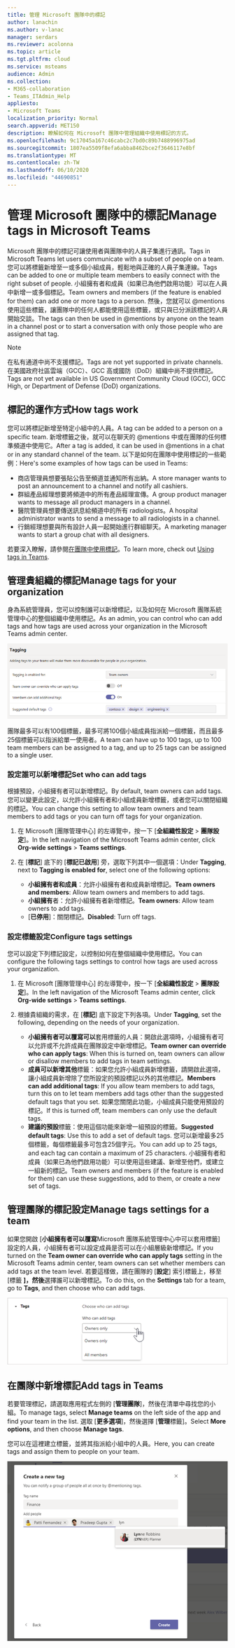 ```yaml
---
title: 管理 Microsoft 團隊中的標記
author: lanachin
ms.author: v-lanac
manager: serdars
ms.reviewer: acolonna
ms.topic: article
ms.tgt.pltfrm: cloud
ms.service: msteams
audience: Admin
ms.collection:
- M365-collaboration
- Teams_ITAdmin_Help
appliesto:
- Microsoft Teams
localization_priority: Normal
search.appverid: MET150
description: 瞭解如何在 Microsoft 團隊中管理組織中使用標記的方式。
ms.openlocfilehash: 9c17045a167c46cabc2c7bd0c89b7488996975ad
ms.sourcegitcommit: 1807ea5509f8efa6abba8462bce2f3646117e8bf
ms.translationtype: MT
ms.contentlocale: zh-TW
ms.lasthandoff: 06/10/2020
ms.locfileid: "44690851"
---
```

# <a name="manage-tags-in-microsoft-teams"></a><span data-ttu-id="1a898-103">管理 Microsoft 團隊中的標記</span><span class="sxs-lookup"><span data-stu-id="1a898-103">Manage tags in Microsoft Teams</span></span>

<span data-ttu-id="1a898-104">Microsoft 團隊中的標記可讓使用者與團隊中的人員子集進行通訊。</span><span class="sxs-lookup"><span data-stu-id="1a898-104">Tags in Microsoft Teams let users communicate with a subset of people on a team.</span></span> <span data-ttu-id="1a898-105">您可以將標籤新增至一或多個小組成員，輕鬆地與正確的人員子集連線。</span><span class="sxs-lookup"><span data-stu-id="1a898-105">Tags can be added to one or multiple team members to easily connect with the right subset of people.</span></span> <span data-ttu-id="1a898-106">小組擁有者和成員（如果已為他們啟用功能）可以在人員中新增一或多個標記。</span><span class="sxs-lookup"><span data-stu-id="1a898-106">Team owners and members (if the feature is enabled for them) can add one or more tags to a person.</span></span> <span data-ttu-id="1a898-107">然後，您就可以 @mentions 使用這些標籤，讓團隊中的任何人都能使用這些標籤，或只與已分派該標記的人員開始交談。</span><span class="sxs-lookup"><span data-stu-id="1a898-107">The tags can then be used in @mentions by anyone on the team in a channel post or to start a conversation with only those people who are assigned that tag.</span></span>

> [!NOTE]
> <span data-ttu-id="1a898-108">在私有通道中尚不支援標記。</span><span class="sxs-lookup"><span data-stu-id="1a898-108">Tags are not yet supported in private channels.</span></span> <span data-ttu-id="1a898-109">在美國政府社區雲端（GCC）、GCC 高或國防（DoD）組織中尚不提供標記。</span><span class="sxs-lookup"><span data-stu-id="1a898-109">Tags are not yet available in US Government Community Cloud (GCC), GCC High, or Department of Defense (DoD) organizations.</span></span>

## <a name="how-tags-work"></a><span data-ttu-id="1a898-110">標記的運作方式</span><span class="sxs-lookup"><span data-stu-id="1a898-110">How tags work</span></span>

<span data-ttu-id="1a898-111">您可以將標記新增至特定小組中的人員。</span><span class="sxs-lookup"><span data-stu-id="1a898-111">A tag can be added to a person on a specific team.</span></span> <span data-ttu-id="1a898-112">新增標籤之後，就可以在聊天的 @mentions 中或在團隊的任何標準頻道中使用它。</span><span class="sxs-lookup"><span data-stu-id="1a898-112">After a tag is added, it can be used in @mentions in a chat or in any standard channel of the team.</span></span> <span data-ttu-id="1a898-113">以下是如何在團隊中使用標記的一些範例：</span><span class="sxs-lookup"><span data-stu-id="1a898-113">Here's some examples of how tags can be used in Teams:</span></span>

- <span data-ttu-id="1a898-114">商店管理員想要張貼公告至頻道並通知所有出納。</span><span class="sxs-lookup"><span data-stu-id="1a898-114">A store manager wants to post an announcement to a channel and notify all cashiers.</span></span>
- <span data-ttu-id="1a898-115">群組產品經理想要將頻道中的所有產品經理宣傳。</span><span class="sxs-lookup"><span data-stu-id="1a898-115">A group product manager wants to message all product managers in a channel.</span></span>
- <span data-ttu-id="1a898-116">醫院管理員想要傳送訊息給頻道中的所有 radiologists。</span><span class="sxs-lookup"><span data-stu-id="1a898-116">A hospital administrator wants to send a message to all radiologists in a channel.</span></span>
- <span data-ttu-id="1a898-117">行銷經理想要與所有設計人員一起開始進行群組聊天。</span><span class="sxs-lookup"><span data-stu-id="1a898-117">A marketing manager wants to start a group chat with all designers.</span></span>

<span data-ttu-id="1a898-118">若要深入瞭解，請參閱[在團隊中使用標記](https://support.office.com/article/using-tags-in-teams-667bd56f-32b8-4118-9a0b-56807c96d91e)。</span><span class="sxs-lookup"><span data-stu-id="1a898-118">To learn more, check out [Using tags in Teams](https://support.office.com/article/using-tags-in-teams-667bd56f-32b8-4118-9a0b-56807c96d91e).</span></span>

## <a name="manage-tags-for-your-organization"></a><span data-ttu-id="1a898-119">管理貴組織的標記</span><span class="sxs-lookup"><span data-stu-id="1a898-119">Manage tags for your organization</span></span>

<span data-ttu-id="1a898-120">身為系統管理員，您可以控制誰可以新增標記，以及如何在 Microsoft 團隊系統管理中心的整個組織中使用標記。</span><span class="sxs-lookup"><span data-stu-id="1a898-120">As an admin, you can control who can add tags and how tags are used across your organization in the Microsoft Teams admin center.</span></span>

![Microsoft 團隊系統管理中心的標記設定的螢幕擷取畫面](media/manage-tags-admin-settings.png)

<span data-ttu-id="1a898-122">團隊最多可以有100個標籤，最多可將100個小組成員指派給一個標籤，而且最多25個標籤可以指派給單一使用者。</span><span class="sxs-lookup"><span data-stu-id="1a898-122">A team can have up to 100 tags, up to 100 team members can be assigned to a tag, and up to 25 tags can be assigned to a single user.</span></span> 

### <a name="set-who-can-add-tags"></a><span data-ttu-id="1a898-123">設定誰可以新增標記</span><span class="sxs-lookup"><span data-stu-id="1a898-123">Set who can add tags</span></span>

<span data-ttu-id="1a898-124">根據預設，小組擁有者可以新增標記。</span><span class="sxs-lookup"><span data-stu-id="1a898-124">By default, team owners can add tags.</span></span> <span data-ttu-id="1a898-125">您可以變更此設定，以允許小組擁有者和小組成員新增標籤，或者您可以關閉組織的標記。</span><span class="sxs-lookup"><span data-stu-id="1a898-125">You can change this setting to allow team owners and team members to add tags or you can turn off tags for your organization.</span></span>

1. <span data-ttu-id="1a898-126">在 Microsoft [團隊管理中心] 的左導覽中，按一下 [**全組織性設定**  >  **團隊設定**]。</span><span class="sxs-lookup"><span data-stu-id="1a898-126">In the left navigation of the Microsoft Teams admin center, click **Org-wide settings** > **Teams settings**.</span></span>
2. <span data-ttu-id="1a898-127">在 [**標記**] 底下的 [**標記已啟用**] 旁，選取下列其中一個選項：</span><span class="sxs-lookup"><span data-stu-id="1a898-127">Under **Tagging**, next to **Tagging is enabled for**, select one of the following options:</span></span>

    - <span data-ttu-id="1a898-128">**小組擁有者和成員**：允許小組擁有者和成員新增標記。</span><span class="sxs-lookup"><span data-stu-id="1a898-128">**Team owners and members**: Allow team owners and members to add tags.</span></span>
    - <span data-ttu-id="1a898-129">**小組擁有**者：允許小組擁有者新增標記。</span><span class="sxs-lookup"><span data-stu-id="1a898-129">**Team owners**: Allow team owners to add tags.</span></span>
    - <span data-ttu-id="1a898-130">[**已停用**]：關閉標記。</span><span class="sxs-lookup"><span data-stu-id="1a898-130">**Disabled**: Turn off tags.</span></span>

### <a name="configure-tags-settings"></a><span data-ttu-id="1a898-131">設定標籤設定</span><span class="sxs-lookup"><span data-stu-id="1a898-131">Configure tags settings</span></span>

<span data-ttu-id="1a898-132">您可以設定下列標記設定，以控制如何在整個組織中使用標記。</span><span class="sxs-lookup"><span data-stu-id="1a898-132">You can configure the following tags settings to control how tags are used across your organization.</span></span>

1. <span data-ttu-id="1a898-133">在 Microsoft [團隊管理中心] 的左導覽中，按一下 [**全組織性設定**  >  **團隊設定**]。</span><span class="sxs-lookup"><span data-stu-id="1a898-133">In the left navigation of the Microsoft Teams admin center, click **Org-wide settings** > **Teams settings**.</span></span>
2. <span data-ttu-id="1a898-134">根據貴組織的需求，在 [**標記**] 底下設定下列各項。</span><span class="sxs-lookup"><span data-stu-id="1a898-134">Under **Tagging**, set the following, depending on the needs of your organization.</span></span>

    - <span data-ttu-id="1a898-135">**小組擁有者可以覆寫可以**套用標籤的人員：開啟此選項時，小組擁有者可以允許或不允許成員在團隊設定中新增標記。</span><span class="sxs-lookup"><span data-stu-id="1a898-135">**Team owner can override who can apply tags**: When this is turned on, team owners can allow or disallow members to add tags in team settings.</span></span>
    - <span data-ttu-id="1a898-136">**成員可以新增其他**標籤：如果您允許小組成員新增標籤，請開啟此選項，讓小組成員新增除了您所設定的預設標記以外的其他標記。</span><span class="sxs-lookup"><span data-stu-id="1a898-136">**Members can add additional tags**: If you allow team members to add tags, turn this on to let team members add tags other than the suggested default tags that you set.</span></span> <span data-ttu-id="1a898-137">如果您關閉此功能，小組成員只能使用預設的標記。</span><span class="sxs-lookup"><span data-stu-id="1a898-137">If this is turned off, team members can only use the default tags.</span></span>
    - <span data-ttu-id="1a898-138">**建議的預設**標籤：使用這個功能來新增一組預設的標籤。</span><span class="sxs-lookup"><span data-stu-id="1a898-138">**Suggested default tags**: Use this to add a set of default tags.</span></span> <span data-ttu-id="1a898-139">您可以新增最多25個標籤，每個標籤最多可包含25個字元。</span><span class="sxs-lookup"><span data-stu-id="1a898-139">You can add up to 25 tags, and each tag can contain a maximum of 25 characters.</span></span> <span data-ttu-id="1a898-140">小組擁有者和成員（如果已為他們啟用功能）可以使用這些建議、新增至他們，或建立一組新的標記。</span><span class="sxs-lookup"><span data-stu-id="1a898-140">Team owners and members (if the feature is enabled for them) can use these suggestions, add to them, or create a new set of tags.</span></span>

## <a name="manage-tags-settings-for-a-team"></a><span data-ttu-id="1a898-141">管理團隊的標記設定</span><span class="sxs-lookup"><span data-stu-id="1a898-141">Manage tags settings for a team</span></span>

<span data-ttu-id="1a898-142">如果您開啟 [**小組擁有者可以覆寫**Microsoft 團隊系統管理中心中可以套用標籤] 設定的人員，小組擁有者可以設定成員是否可以在小組層級新增標記。</span><span class="sxs-lookup"><span data-stu-id="1a898-142">If you turned on the **Team owner can override who can apply tags** setting in the Microsoft Teams admin center, team owners can set whether members can add tags at the team level.</span></span> <span data-ttu-id="1a898-143">若要這樣做，請在團隊的 [**設定**] 索引標籤上，移至 [標籤 **]，然後**選擇誰可以新增標記。</span><span class="sxs-lookup"><span data-stu-id="1a898-143">To do this, on the **Settings** tab for a team, go to **Tags**, and then choose who can add tags.</span></span>

![小組層次上的 [標籤] 設定的螢幕擷取畫面](media/manage-tags-team-settings.png)

## <a name="add-tags-in-teams"></a><span data-ttu-id="1a898-145">在團隊中新增標記</span><span class="sxs-lookup"><span data-stu-id="1a898-145">Add tags in Teams</span></span>

<span data-ttu-id="1a898-146">若要管理標記，請選取應用程式左側的 [**管理團隊**]，然後在清單中尋找您的小組。</span><span class="sxs-lookup"><span data-stu-id="1a898-146">To manage tags, select **Manage teams** on the left side of the app and find your team in the list.</span></span> <span data-ttu-id="1a898-147">選取 [**更多選項**]，然後選擇 [**管理**標籤]。</span><span class="sxs-lookup"><span data-stu-id="1a898-147">Select **More options**, and then choose **Manage tags**.</span></span>

<span data-ttu-id="1a898-148">您可以在這裡建立標籤，並將其指派給小組中的人員。</span><span class="sxs-lookup"><span data-stu-id="1a898-148">Here, you can create tags and assign them to people on your team.</span></span>

![<span data-ttu-id="1a898-149">如何在團隊用戶端套用標記的螢幕擷取畫面</span><span class="sxs-lookup"><span data-stu-id="1a898-149">Screenshot of how to apply tags in the Teams client</span></span> ](media/manage-tags-teams.png)
